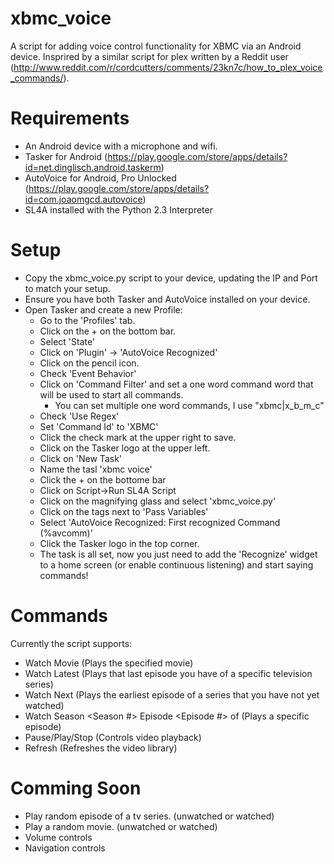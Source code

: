 xbmc_voice
==========

A script for adding voice control functionality for XBMC via an Android device. Insprired by a similar script for plex written by a Reddit user (http://www.reddit.com/r/cordcutters/comments/23kn7c/how_to_plex_voice_commands/).


Requirements
============
* An Android device with a microphone and wifi.
* Tasker for Android (https://play.google.com/store/apps/details?id=net.dinglisch.android.taskerm)
* AutoVoice for Android, Pro Unlocked (https://play.google.com/store/apps/details?id=com.joaomgcd.autovoice)
* SL4A installed with the Python 2.3 Interpreter


Setup
=====
* Copy the xbmc_voice.py script to your device, updating the IP and Port to match your setup.
* Ensure you have both Tasker and AutoVoice installed on your device.
* Open Tasker and create a new Profile:
  * Go to the 'Profiles' tab. 
  * Click on the + on the bottom bar.
  * Select 'State'
  * Click on 'Plugin' -> 'AutoVoice Recognized'
  * Click on the pencil icon.
  * Check 'Event Behavior'
  * Click on 'Command Filter' and set a one word command word that will be used to start all commands.
    * You can set multiple one word commands, I use "xbmc|x_b_m_c" 
  * Check 'Use Regex'
  * Set 'Command Id' to 'XBMC'
  * Click the check mark at the upper right to save.
  * Click on the Tasker logo at the upper left.
  * Click on 'New Task'
  * Name the tasl 'xbmc voice'
  * Click the + on the bottome bar
  * Click on Script->Run SL4A Script
  * Click on the magnifying glass and select 'xbmc_voice.py'
  * Click on the tags next to 'Pass Variables'
  * Select 'AutoVoice Recognized: First recognized Command (%avcomm)'
  * Click the Tasker logo in the top corner.
  * The task is all set, now you just need to add the 'Recognize' widget to a home screen (or enable continuous listening) and start saying commands!


Commands
========
Currently the script supports:
* Watch Movie <Movie Title> (Plays the specified movie)
* Watch Latest <Television Series> (Plays that last episode you have of a specific television series)
* Watch Next <Television Series>  (Plays the earliest episode of a series that you have not yet watched)
* Watch Season <Season #> Episode <Episode #> of <Television Series> (Plays a specific episode)
* Pause/Play/Stop (Controls video playback)
* Refresh (Refreshes the video library)


Comming Soon
============
* Play random episode of a tv series. (unwatched or watched)
* Play a random movie. (unwatched or watched)
* Volume controls
* Navigation controls
